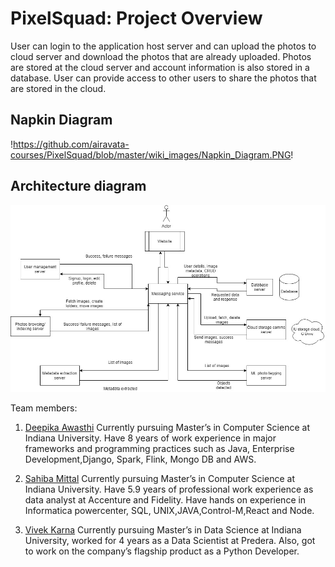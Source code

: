 # PixelSquad: Project Overview
User can login to the application host server and can upload the photos to cloud server and download the photos that are already uploaded. Photos are stored at the cloud server and account information is also stored in a database. User can provide access to other users to share the photos that are stored in the cloud.

## Napkin Diagram
!https://github.com/airavata-courses/PixelSquad/blob/master/wiki_images/Napkin_Diagram.PNG!

## Architecture diagram
![Architecture](docs/architecture_diagram.jpg)

Team members:

1. [Deepika Awasthi](https://github.com/danagar0312)
Currently pursuing Master’s in Computer Science at Indiana University. Have 8 years of work experience in major frameworks and programming practices such as Java, Enterprise Development,Django, Spark, Flink, Mongo DB and AWS.

2. [Sahiba Mittal](https://github.com/SahibaM)
Currently pursuing Master’s in Computer Science at Indiana University. Have 5.9 years of professional work experience as data analyst at Accenture and Fidelity. Have hands on experience in Informatica powercenter, SQL, UNIX,JAVA,Control-M,React and Node.

3. [Vivek Karna](https://github.com/vivekka93)
Currently pursuing Master’s in Data Science at Indiana University, worked for 4 years as a Data Scientist at Predera. Also, got to work on the company’s flagship product as a Python Developer.
